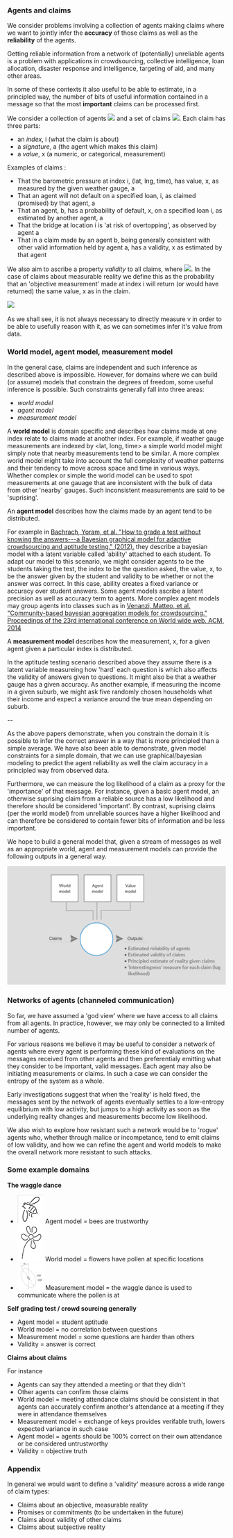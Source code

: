 ### Agents and claims

We consider problems involving a collection of agents making claims where we want to jointly infer the **accuracy** of those claims as well as the **reliability** of the agents. 

Getting reliable information from a network of (potentially) unreliable agents is a problem with applications in crowdsourcing, collective intelligence, loan allocation, disaster response and intelligence, targeting of aid, and many other areas. 

In some of these contexts it also useful to be able to estimate, in a principled way, the number of bits of useful information contained in a message so that the most **important** claims can be processed first.

We consider a collection of agents <a href="http://mathurl.com/ybr85kd7"><img src="http://mathurl.com/ybr85kd7.png" /></a> and a set of claims <a href="http://mathurl.com/ybccx4nt"><img src="http://mathurl.com/ybccx4nt.png"></a>. Each claim has three parts:
 - an _*index*_, i (what the claim is about)
 - a _*signature*_, a (the agent which makes this claim)
 - a _*value*_, x (a numeric, or categorical, measurement)

Examples of claims :
- That the barometric pressure at index i, (lat, lng, time), has value, x, as measured by the given weather gauge, a
- That an agent will not default on a specified loan, i, as claimed (promised) by that agent, a
- That an agent, b, has a probability of default, x, on a specified loan i, as estimated by another agent, a
- That the bridge at location i is 'at risk of overtopping', as observed by agent a 
- That in a claim made by an agent b, being generally consistent with other valid information held by agent a, has a validity, x as estimated by that agent

We also aim to ascribe a property _*validity*_ to all claims, where <a href="http://mathurl.com/yd86scj5"><img src="http://mathurl.com/yd86scj5.png"></a>. In the case of claims about measurable reality we define this as the probability that an 'objective measurement' made at index i will return (or would have returned) the same value, x as in the claim. 

<a href="http://mathurl.com/yc4cfkcg"><img src="http://mathurl.com/yc4cfkcg.png"></a>

As we shall see, it is not always necessary to directly measure v in order to be able to usefully reason with it, as we can sometimes infer it's value from data.


### World model, agent model, measurement model 

In the general case, claims are independent and such inference as described above is impossible. However, for domains where we can build (or assume) models that constrain the degrees of freedom, some useful inference is possible. Such constraints generally fall into three areas:
- *world model*
- *agent model*
- *measurement model*

A **world model** is domain specific and describes how claims made at one index relate to claims made at another index. For example, if  weather gauge measurements are indexed by <lat, long, time> a simple world model might simply note that nearby measurements tend to be similar. A more complex world model might take into account the full complexity of weather patterns and their tendency to move across space and time in various ways. Whether complex or simple the world model can be used to spot measurements at one gauage that are inconsistent with the bulk of data from other 'nearby' gauges. Such inconsistent measurements are said to be 'suprising'.

An **agent model** describes how the claims made by an agent tend to be distributed.

For example in [Bachrach, Yoram, et al. "How to grade a test without knowing the answers---a Bayesian graphical model for adaptive crowdsourcing and aptitude testing." (2012).](https://icml.cc/2012/papers/597.pdf) they describe a bayesian model with a latent variable called 'ability' attached to each student. To adapt our model to this scenario, we might consider agents to be the students taking the test, the index to be the question asked, the value, x, to be the answer given by the student and validity to be whether or not the answer was correct. In this case, ability creates a fixed variance or accuracy over student answers. Some agent models ascribe a latent precision as well as accuracy term to agents. More complex agent models may group agents into classes such as in [Venanzi, Matteo, et al. "Community-based bayesian aggregation models for crowdsourcing." Proceedings of the 23rd international conference on World wide web. ACM, 2014](https://dl.acm.org/citation.cfm?id=2567989)

A **measurement model** describes how the measurement, x, for a given agent given a particular index is distributed. 

In the aptitude testing scenario described above they assume there is a latent variable measureing how 'hard' each question is which also affects the validity of answers given to questions. It might also be that a weather gauge has a given accuracy. As another example, if measuring the income in a given suburb, we might ask five randomly chosen households what their income and expect a variance around the true mean depending on suburb. 

--

As the above papers demonstrate, when you constrain the domain it is possible to infer the correct answer in a way that is more principled than a simple average. We have also been able to demonstrate, given model constraints for a simple domain, that we can use graphical/bayesian modeling to predict the agent reliability as well the claim accuracy in a principled way from observed data.

Furthermore, we can measure the log likelihood of a claim as a proxy for the 'importance' of that message. For instance, given a basic agent model, an otherwise suprising claim from a reliable source has a low likelihood and therefore should be considered 'important'. By  contrast, suprising claims (per the world model) from unreliable sources have a higher likelihood and can therefore be considered to contain fewer bits of information and be less important.

We hope to build a general model that, given a stream of messages as well as an appropriate world, agent and measurement models can provide the following outputs in a general way.

<a href="https://creately.com/diagram/jo3gw9302/eyvMFJw8XXJiDfHzUILp2upUQg%3D"><img src="estimated_model.png" /></a>

### Networks of agents (channeled communication)

So far, we have assumed a 'god view' where we have access to all claims from all agents. In practice, however, we may only be connected to a limited number of agents. 

For various reasons we believe it may be useful to consider a network of agents where every agent is performing these kind of evaluations on the messages received from other agents and then preferentialy emitting what they consider to be important, valid messages. Each agent may also be initiating measurements or claims. In such a case we can consider the entropy of the system as a whole.

Early investigations suggest that when the 'reality' is held fixed, the messages sent by the network of agents eventually settles to a low-entropy equilibrium with low activity, but jumps to a high activity as soon as the underlying reality changes and measurements become low likelihood.

We also wish to explore how resistant such a network would be to 'rogue' agents who, whether through malice or incompetance, tend to emit claims of low validity, and how we can refine the agent and world models to make the overall network more resistant to such attacks.

### Some example domains 

**The waggle dance**

- <img src="bee.png" width="60" /> Agent model = bees are trustworthy 
- <img src="flower.png" width="60" /> World model = flowers have pollen at specific locations 
- <img src="bee_measure.png" width="60" /> Measurement model = the waggle dance is used to communicate where the pollen is at 

**Self grading test / crowd sourcing generally**

- Agent model = student aptitude
- World model = no correlation between questions
- Measurement model = some questions are harder than others
- Validity = answer is correct 

**Claims about claims**

For instance 
- Agents can say they attended a meeting or that they didn't
- Other agents can confirm those claims  
- World model = meeting attendance claims should be consistent in that agents can accurately confirm another's attendance at a meeting if they were in attendance themselves
- Measurement model = exchange of keys provides verifable truth, lowers expected variance in such case
- Agent model = agents should be 100% correct on their own attendance or be considered untrustworthy
- Validity = objective truth 


### Appendix 

In general we would want to define a 'validity' measure across a wide range of claim types:
- Claims about an objective, measurable reality 
- Promises or commitments (to be undertaken in the future)
- Claims about validity of other claims
- Claims about subjective reality 


